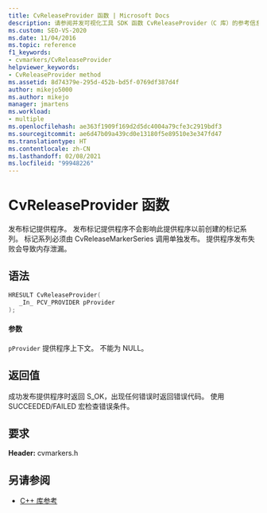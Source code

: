 ```yaml
---
title: CvReleaseProvider 函数 | Microsoft Docs
description: 请参阅并发可视化工具 SDK 函数 CvReleaseProvider（C 库）的参考信息。
ms.custom: SEO-VS-2020
ms.date: 11/04/2016
ms.topic: reference
f1_keywords:
- cvmarkers/CvReleaseProvider
helpviewer_keywords:
- CvReleaseProvider method
ms.assetid: 8d74379e-295d-452b-bd5f-0769df387d4f
author: mikejo5000
ms.author: mikejo
manager: jmartens
ms.workload:
- multiple
ms.openlocfilehash: ae363f1909f169d2d5dc4004a79cfe3c2919bdf3
ms.sourcegitcommit: ae6d47b09a439cd0e13180f5e89510e3e347fd47
ms.translationtype: HT
ms.contentlocale: zh-CN
ms.lasthandoff: 02/08/2021
ms.locfileid: "99948226"
---
```

# <a name="cvreleaseprovider-function"></a>CvReleaseProvider 函数
发布标记提供程序。 发布标记提供程序不会影响此提供程序以前创建的标记系列。 标记系列必须由 CvReleaseMarkerSeries 调用单独发布。 提供程序发布失败会导致内存泄漏。

## <a name="syntax"></a>语法

```C
HRESULT CvReleaseProvider(
   _In_ PCV_PROVIDER pProvider
);
```

#### <a name="parameters"></a>参数
 `pProvider` 提供程序上下文。 不能为 NULL。

## <a name="return-value"></a>返回值
 成功发布提供程序时返回 S_OK，出现任何错误时返回错误代码。 使用 SUCCEEDED/FAILED 宏检查错误条件。

## <a name="requirements"></a>要求
 **Header:** cvmarkers.h

## <a name="see-also"></a>另请参阅
- [C++ 库参考](../profiling/cpp-library-reference.md)